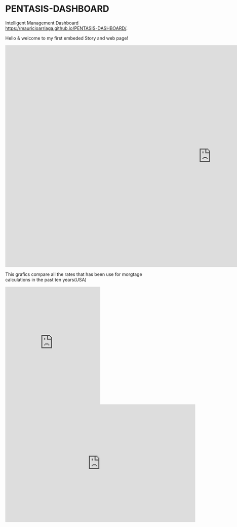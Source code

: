 # PENTASIS-DASHBOARD
Intelligent Management Dashboard
 https://mauricioarriaga.github.io/PENTASIS-DASHBOARD/.
 
 Hello & welcome to my first embeded Story and web page!
 
  <iframe width="1300" height="700" seamless frameborder="0" scrolling="no" src="https://public.tableau.com/views/MRAGSection2StoryaboutstudentsatDataVisualizationforall/Historia1?:embed=y&:display_count=yes"></iframe>

 
 
 
 This grafics compare all the rates that has been use for morgtage calculations in the past ten years(USA)
 
 <iframe width="Auto" height="371" seamless frameborder="0" scrolling="yes" src="https://docs.google.com/spreadsheets/d/1neFR8NMYPtmMIg1pFXvO00eCA_93H4vuRguGZPoJGTQ/pubchart?oid=838885901&amp;format=interactive" ></iframe>
 
 
 <iframe width="600" height="371" seamless frameborder="0" scrolling="no" src="https://docs.google.com/spreadsheets/d/1neFR8NMYPtmMIg1pFXvO00eCA_93H4vuRguGZPoJGTQ/pubchart?oid=1304888184&amp;format=interactive"></iframe>
 
 

